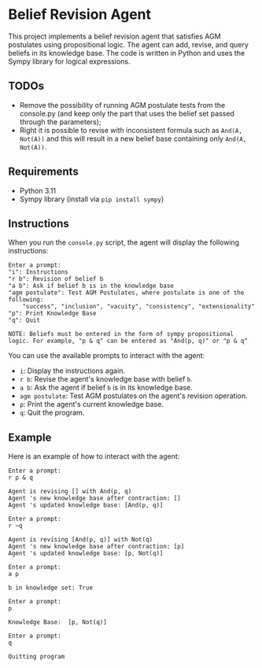 # Belief Revision Agent

This project implements a belief revision agent that satisfies AGM postulates using propositional logic. The agent can add, revise, and query beliefs in its knowledge base. The code is written in Python and uses the Sympy library for logical expressions.

## TODOs
- Remove the possibility of running AGM postulate tests from the console.py (and keep only the part that uses the belief set passed through the parameters);
- Right it is possible to revise with inconsistent formula such as `And(A, Not(A))` and this will result in a new belief base containing only `And(A, Not(A))`.
 
## Requirements

- Python 3.11
- Sympy library (install via `pip install sympy`)

## Instructions

When you run the `console.py` script, the agent will display the following instructions:

```
Enter a prompt:
"i": Instructions
"r b": Revision of belief b
"a b": Ask if belief b is in the knowledge base
"agm postulate": Test AGM Postulates, where postulate is one of the following:
    "success", "inclusion", "vacuity", "consistency", "extensionality"
"p": Print Knowledge Base
"q": Quit

NOTE: Beliefs must be entered in the form of sympy propositional logic. For example, "p & q" can be entered as "And(p, q)" or "p & q"
```

You can use the available prompts to interact with the agent:

- `i`: Display the instructions again.
- `r b`: Revise the agent's knowledge base with belief `b`.
- `a b`: Ask the agent if belief `b` is in its knowledge base.
- `agm postulate`: Test AGM postulates on the agent's revision operation.
- `p`: Print the agent's current knowledge base.
- `q`: Quit the program.

## Example

Here is an example of how to interact with the agent:

```
Enter a prompt:
r p & q

Agent is revising [] with And(p, q)
Agent 's new knowledge base after contraction: []
Agent 's updated knowledge base: [And(p, q)]

Enter a prompt:
r ~q

Agent is revising [And(p, q)] with Not(q)
Agent 's new knowledge base after contraction: [p]
Agent 's updated knowledge base: [p, Not(q)]

Enter a prompt:
a p

b in knowledge set: True

Enter a prompt:
p

Knowledge Base:  [p, Not(q)]

Enter a prompt:
q

Quitting program
```
